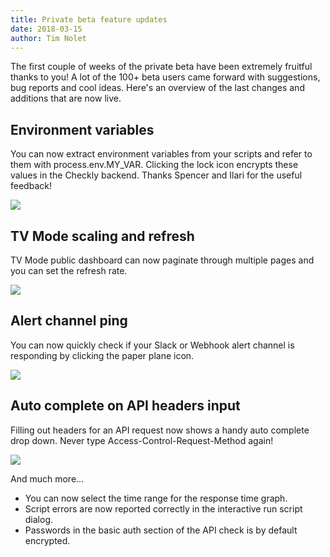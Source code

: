```yaml
---
title: Private beta feature updates
date: 2018-03-15
author: Tim Nolet
---
```


The first couple of weeks of the private beta have been extremely fruitful thanks to you! A lot of the 100+ beta users 
came forward with suggestions, bug reports and cool ideas. Here's an overview of the last changes and additions that are 
now live.  

<!--more-->
 
##  Environment variables
 
You can now extract environment variables from your scripts and refer to them with process.env.MY_VAR. Clicking the lock icon encrypts these values in the Checkly backend. Thanks Spencer and Ilari for the useful feedback!

![](/whats-new/secret_variables.png)

 
## TV Mode scaling and refresh
 
TV Mode public dashboard can now paginate through multiple pages and you can set the refresh rate. 

![](/whats-new/tv_mode_frequency.png)
 
## Alert channel ping
 
You can now quickly check if your Slack or Webhook alert channel is responding by clicking the paper plane icon.

![](/whats-new/channel_ping.png)


## Auto complete on API headers input

Filling out headers for an API request now shows a handy auto complete drop down. Never type Access-Control-Request-Method again!

![](/whats-new/api_headers_autocomplete.gif)

And much more...

- You can now select the time range for the response time graph.
- Script errors are now reported correctly in the interactive run script dialog.
- Passwords in the basic auth section of the API check is by default encrypted.


